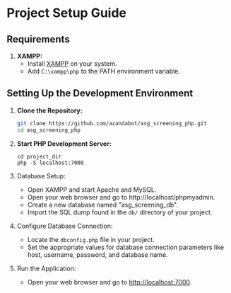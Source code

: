 # Project Setup Guide

## Requirements

1. **XAMPP:**
   - Install [XAMPP](https://www.apachefriends.org/index.html) on your system.
   - Add `C:\xampp\php` to the PATH environment variable.

## Setting Up the Development Environment

1. **Clone the Repository:**
   ```bash
   git clone https://github.com/azandabot/asg_screening_php.git
   cd asg_screening_php

2. **Start PHP Development Server:**
   ```
   cd project_dir
   php -S localhost:7000
   ```
3.  Database Setup:

    -   Open XAMPP and start Apache and MySQL.
    -   Open your web browser and go to http://localhost/phpmyadmin.
    -   Create a new database named "asg_screening_db".
    -   Import the SQL dump found in the `db/` directory of your project.
4.  Configure Database Connection:

    -   Locate the `dbconfig.php` file in your project.
    -   Set the appropriate values for database connection parameters like host, username, password, and database name.
5.  Run the Application:

    -   Open your web browser and go to [http://localhost:7000](http://localhost:7000/).